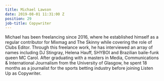 ```yaml
---
title: Michael Lawson
date: 2019-08-01 11:31:00 Z
position: 29
job-title: Copywriter
---
```


Michael has been freelancing since 2016, where he established himself as a regular contributor for Mixmag and The Skinny while covering the role of Clubs Editor. Through this freelance work, he has interviewed an array of names including DJ Stingray, Helena Hauff, SHYBOI and Brazilian baile-funk queen MC Carol. After graduating with a masters in Media, Communications & International Journalism from the University of Glasgow, he spent 18 months as a journalist for the sports betting industry before joining Listen Up as Copywriter.